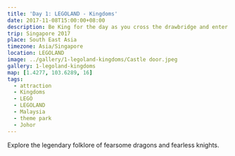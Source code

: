 ```yaml
---
title: 'Day 1: LEGOLAND - Kingdoms'
date: 2017-11-08T15:00:00+08:00
description: Be King for the day as you cross the drawbridge and enter a magnificent castle.
trip: Singapore 2017
place: South East Asia
timezone: Asia/Singapore
location: LEGOLAND
image: ../gallery/1-legoland-kingdoms/Castle door.jpeg
gallery: 1-legoland-kingdoms
map: [1.4277, 103.6289, 16]
tags:
  - attraction
  - Kingdoms
  - LEGO
  - LEGOLAND
  - Malaysia
  - theme park
  - Johor
---
```


Explore the legendary folklore of fearsome dragons and fearless knights.
